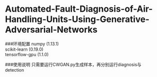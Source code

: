 # Automated-Fault-Diagnosis-of-Air-Handling-Units-Using-Generative-Adversarial-Networks
###环境配置
    numpy (1.13.1)  
    scikit-learn (0.19.0)  
    tensorflow-gpu (1.1.0)

###使用说明
    只需要运行CWGAN.py生成样本，再分别运行diagnosis与detection